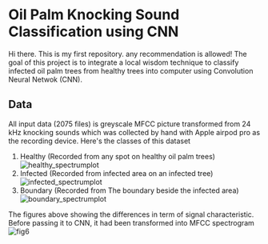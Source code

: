 # Oil Palm Knocking Sound Classification using CNN
Hi there. This is my first repository. any recommendation is allowed! 
The goal of this project is to integrate a local wisdom technique to classify infected oil palm trees from healthy trees into computer using Convolution Neural Netwok (CNN).
## Data
All input data (2075 files) is greyscale MFCC picture transformed from 24 kHz knocking sounds which was collected by hand with Apple airpod pro as the recording device. Here's the classes of this dataset

1. Healthy (Recorded from any spot on healthy oil palm trees)
![healthy_spectrumplot](https://github.com/augsornthip03/SoundRecognitionOilpalm/assets/132915443/ba934d7b-ce24-430c-989a-456883e4aaa4)
2. Infected (Recorded from infected area on an infected tree)
![infected_spectrumplot](https://github.com/augsornthip03/SoundRecognitionOilpalm/assets/132915443/343b9843-be83-4c1a-af68-e216ea8a0889)
3. Boundary (Recorded from The boundary beside the infected area)
![boundary_spectrumplot](https://github.com/augsornthip03/SoundRecognitionOilpalm/assets/132915443/cd50f309-bf62-4878-b69d-f91b9c8c5759)

The figures above showing the differences in term of signal characteristic. Before passing it to CNN, it had been transformed into MFCC spectrogram
![fig6](https://github.com/augsornthip03/SoundRecognitionOilpalm/assets/132915443/c8c60681-396c-46ed-9e70-74b5376fb519)
